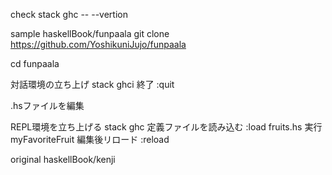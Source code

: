 


check
stack ghc -- --vertion

sample
haskellBook/funpaala
git clone https://github.com/YoshikuniJujo/funpaala

cd funpaala

対話環境の立ち上げ
stack ghci
終了
:quit

.hsファイルを編集

REPL環境を立ち上げる
stack ghc
定義ファイルを読み込む
:load fruits.hs
実行
myFavoriteFruit
編集後リロード
:reload




original
haskellBook/kenji
